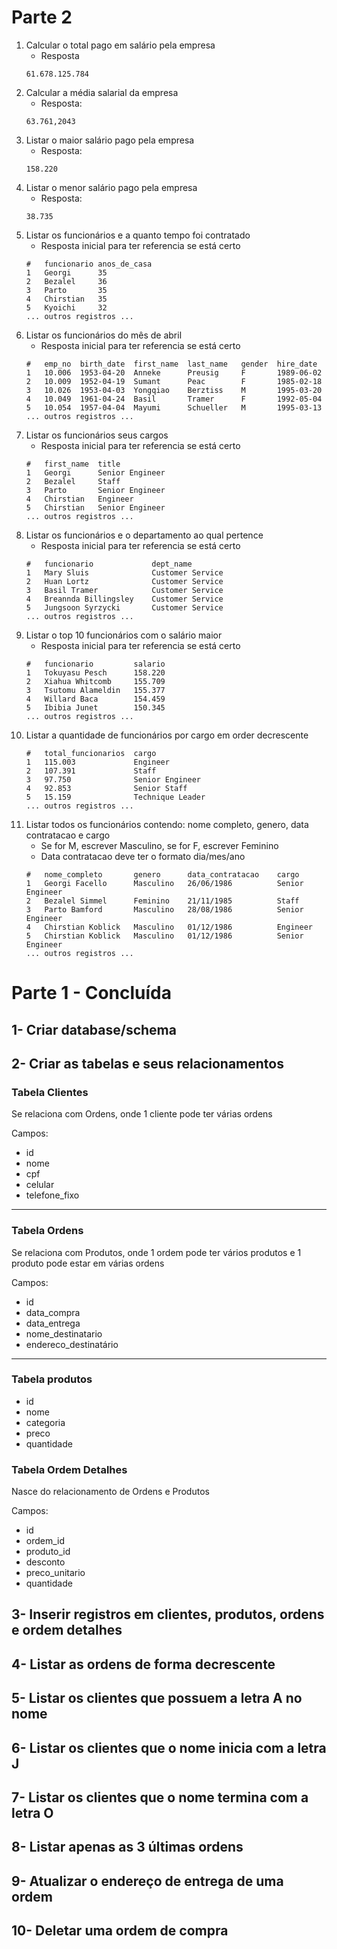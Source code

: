 # Parte 2
1. Calcular o total pago em salário pela empresa
    - Resposta
    ```
    61.678.125.784
    ```
2. Calcular a média salarial da empresa
    - Resposta:
    ```
    63.761,2043
    ```
3. Listar o maior salário pago pela empresa
    - Resposta:
    ```
    158.220
    ```
4. Listar o menor salário pago pela empresa
    - Resposta:
    ```
    38.735
    ```
5. Listar os funcionários e a quanto tempo foi contratado
    - Resposta inicial para ter referencia se está certo
    ```
    #	funcionario	anos_de_casa
    1	Georgi	    35
    2	Bezalel	    36
    3	Parto	    35
    4	Chirstian	35
    5	Kyoichi	    32
    ... outros registros ...
    ```
6. Listar os funcionários do mês de abril
    - Resposta inicial para ter referencia se está certo
    ```
    #	emp_no	birth_date	first_name	last_name	gender	hire_date
    1	10.006	1953-04-20	Anneke	    Preusig	    F	    1989-06-02
    2	10.009	1952-04-19	Sumant	    Peac	    F	    1985-02-18
    3	10.026	1953-04-03	Yongqiao	Berztiss	M	    1995-03-20
    4	10.049	1961-04-24	Basil	    Tramer	    F	    1992-05-04
    5	10.054	1957-04-04	Mayumi	    Schueller	M	    1995-03-13
    ... outros registros ...
    ```
7. Listar os funcionários seus cargos
    - Resposta inicial para ter referencia se está certo
    ```
    #	first_name	title
    1	Georgi	    Senior Engineer
    2	Bezalel	    Staff
    3	Parto	    Senior Engineer
    4	Chirstian	Engineer
    5	Chirstian	Senior Engineer
    ... outros registros ...
    ```
8. Listar os funcionários e o departamento ao qual pertence
    - Resposta inicial para ter referencia se está certo
    ```
    #	funcionario	            dept_name
    1	Mary Sluis	            Customer Service
    2	Huan Lortz	            Customer Service
    3	Basil Tramer	        Customer Service
    4	Breannda Billingsley	Customer Service
    5	Jungsoon Syrzycki	    Customer Service
    ... outros registros ...
    ```
9. Listar o top 10 funcionários com o salário maior
    - Resposta inicial para ter referencia se está certo
    ```
    #	funcionario	        salario
    1	Tokuyasu Pesch	    158.220
    2	Xiahua Whitcomb	    155.709
    3	Tsutomu Alameldin	155.377
    4	Willard Baca	    154.459
    5	Ibibia Junet	    150.345
    ... outros registros ...
    ```
10. Listar a quantidade de funcionários por cargo em order decrescente
    ```
    #   total_funcionarios  cargo
    1   115.003	            Engineer
    2   107.391	            Staff
    3   97.750	            Senior Engineer
    4   92.853	            Senior Staff
    5   15.159	            Technique Leader
    ... outros registros ...
    ```
11. Listar todos os funcionários contendo: nome completo, genero, data contratacao e cargo
    - Se for M, escrever Masculino, se for F, escrever Feminino
    - Data contratacao deve ter o formato dia/mes/ano
     ```
    #   nome_completo       genero      data_contratacao    cargo
    1   Georgi Facello	    Masculino   26/06/1986	        Senior Engineer
    2   Bezalel Simmel	    Feminino    21/11/1985	        Staff
    3   Parto Bamford	    Masculino   28/08/1986	        Senior Engineer
    4   Chirstian Koblick   Masculino   01/12/1986	        Engineer
    5   Chirstian Koblick   Masculino   01/12/1986	        Senior Engineer
    ... outros registros ...
    ```

# Parte 1 - Concluída
## 1- Criar database/schema

## 2- Criar as tabelas e seus relacionamentos

### Tabela Clientes  
Se relaciona com Ordens, onde 1 cliente pode ter várias ordens  

Campos:
- id
- nome
- cpf
- celular
- telefone_fixo

___

### Tabela Ordens  
Se relaciona com Produtos, onde 1 ordem pode ter vários produtos e 1 produto pode estar em várias ordens  

Campos:
- id
- data_compra
- data_entrega
- nome_destinatario
- endereco_destinatário

___

### Tabela produtos
- id
- nome
- categoria
- preco
- quantidade

### Tabela Ordem Detalhes
Nasce do relacionamento de Ordens e Produtos

Campos:
- id
- ordem_id
- produto_id
- desconto
- preco_unitario
- quantidade

## 3- Inserir registros em clientes, produtos, ordens e ordem detalhes

## 4- Listar as ordens de forma decrescente

## 5- Listar os clientes que possuem a letra A no nome

## 6- Listar os clientes que o nome inicia com a letra J

## 7- Listar os clientes que o nome termina com a letra O

## 8- Listar apenas as 3 últimas ordens

## 9- Atualizar o endereço de entrega de uma ordem

## 10- Deletar uma ordem de compra